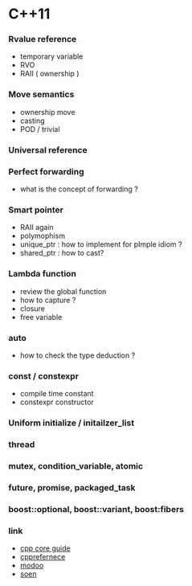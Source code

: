 # C++11
### Rvalue reference
- temporary variable
- RVO
- RAII ( ownership )
### Move semantics
- ownership move
- casting
- POD / trivial
### Universal reference
### Perfect forwarding
- what is the concept of forwarding ?
### Smart pointer
- RAII again
- polymophism
- unique_ptr : how to implement for pImple idiom ?
- shared_ptr : how to cast?
### Lambda function
- review the global function
- how to capture ?
- closure
- free variable
### auto
- how to check the type deduction ?
### const / constexpr
- compile time constant
- constexpr constructor
### Uniform initialize / initailzer_list
### thread
### mutex, condition_variable, atomic
### future, promise, packaged_task
### boost::optional, boost::variant, boost:fibers

### link
- [cpp core guide](http://isocpp.github.io/CppCoreGuidelines/CppCoreGuidelines)
- [cpprefernece](https://en.cppreference.com/w/)
- [modoo](https://modoocode.com/135)
- [soen](http://soen.kr/)
